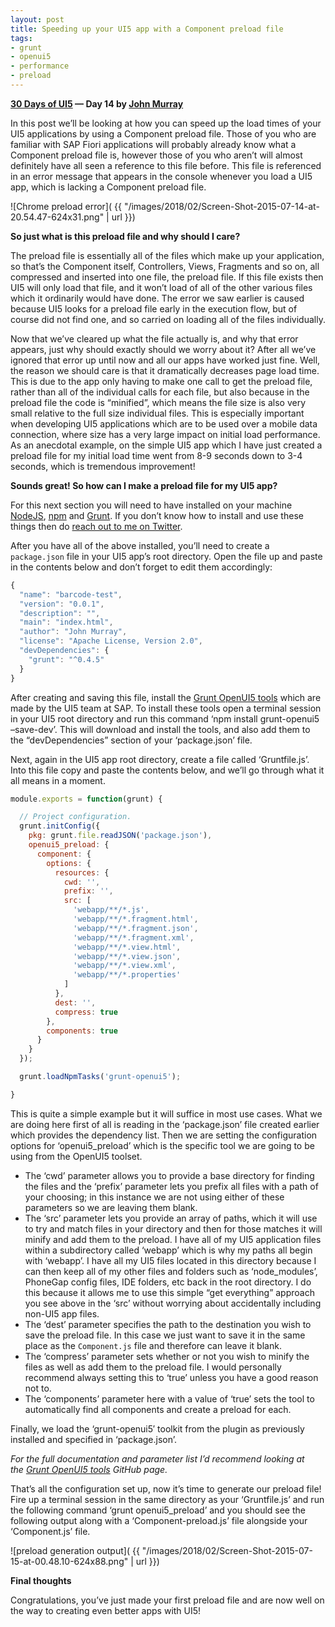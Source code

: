 ```yaml
---
layout: post
title: Speeding up your UI5 app with a Component preload file
tags:
- grunt
- openui5
- performance
- preload
---
```


**[30 Days of UI5](/2015/07/04/30-days-of-ui5/) &mdash; Day 14 by [John Murray](http://jmurray.me/)**

In this post we’ll be looking at how you can speed up the load times of your UI5 applications by using a Component preload file. Those of you who are familiar with SAP Fiori applications will probably already know what a Component preload file is, however those of you who aren’t will almost definitely have all seen a reference to this file before. This file is referenced in an error message that appears in the console whenever you load a UI5 app, which is lacking a Component preload file.

![Chrome preload error]( {{ "/images/2018/02/Screen-Shot-2015-07-14-at-20.54.47-624x31.png" | url }})

**So just what is this preload file and why should I care?**

The preload file is essentially all of the files which make up your application, so that’s the Component itself, Controllers, Views, Fragments and so on, all compressed and inserted into one file, the preload file. If this file exists then UI5 will only load that file, and it won’t load of all of the other various files which it ordinarily would have done. The error we saw earlier is caused because UI5 looks for a preload file early in the execution flow, but of course did not find one, and so carried on loading all of the files individually.

Now that we’ve cleared up what the file actually is, and why that error appears, just why should exactly should we worry about it? After all we’ve ignored that error up until now and all our apps have worked just fine. Well, the reason we should care is that it dramatically decreases page load time. This is due to the app only having to make one call to get the preload file, rather than all of the individual calls for each file, but also because in the preload file the code is “minified”, which means the file size is also very small relative to the full size individual files. This is especially important when developing UI5 applications which are to be used over a mobile data connection, where size has a very large impact on initial load performance. As an anecdotal example, on the simple UI5 app which I have just created a preload file for my initial load time went from 8-9 seconds down to 3-4 seconds, which is tremendous improvement!

**Sounds great! So how can I make a preload file for my UI5 app?**

For this next section you will need to have installed on your machine [NodeJS](https://nodejs.org/), [npm](https://www.npmjs.com/) and [Grunt](http://gruntjs.com/). If you don’t know how to install and use these things then do [reach out to me on Twitter](http://twitter.com/johnbmurray).

After you have all of the above installed, you’ll need to create a `package.json` file in your UI5 app’s root directory. Open the file up and paste in the contents below and don’t forget to edit them accordingly:

```javascript
{
  "name": "barcode-test",
  "version": "0.0.1",
  "description": "",
  "main": "index.html",
  "author": "John Murray",
  "license": "Apache License, Version 2.0",
  "devDependencies": {
    "grunt": "^0.4.5"
  }
}
```

After creating and saving this file, install the [Grunt OpenUI5 tools](https://github.com/SAP/grunt-openui5) which are made by the UI5 team at SAP. To install these tools open a terminal session in your UI5 root directory and run this command ‘npm install grunt-openui5 –save-dev’. This will download and install the tools, and also add them to the “devDependencies” section of your ‘package.json’ file.

Next, again in the UI5 app root directory, create a file called ‘Gruntfile.js’. Into this file copy and paste the contents below, and we’ll go through what it all means in a moment.

```javascript
module.exports = function(grunt) {

  // Project configuration.
  grunt.initConfig({
    pkg: grunt.file.readJSON('package.json'),
    openui5_preload: {
      component: {
        options: {
          resources: {
            cwd: '',
            prefix: '',
            src: [
              'webapp/**/*.js',
              'webapp/**/*.fragment.html',
              'webapp/**/*.fragment.json',
              'webapp/**/*.fragment.xml',
              'webapp/**/*.view.html',
              'webapp/**/*.view.json',
              'webapp/**/*.view.xml',
              'webapp/**/*.properties'
            ]
          },
          dest: '',
          compress: true
        },
        components: true
      }
    }
  });

  grunt.loadNpmTasks('grunt-openui5');

}
```

This is quite a simple example but it will suffice in most use cases. What we are doing here first of all is reading in the ‘package.json’ file created earlier which provides the dependency list. Then we are setting the configuration options for ‘openui5_preload’ which is the specific tool we are going to be using from the OpenUI5 toolset.

- The ‘cwd’ parameter allows you to provide a base directory for finding the files and the ‘prefix’ parameter lets you prefix all files with a path of your choosing; in this instance we are not using either of these parameters so we are leaving them blank.
- The ‘src’ parameter lets you provide an array of paths, which it will use to try and match files in your directory and then for those matches it will minify and add them to the preload. I have all of my UI5 application files within a subdirectory called ‘webapp’ which is why my paths all begin with ‘webapp’. I have all my UI5 files located in this directory because I can then keep all of my other files and folders such as ‘node_modules’, PhoneGap config files, IDE folders, etc back in the root directory. I do this because it allows me to use this simple “get everything” approach you see above in the ‘src’ without worrying about accidentally including non-UI5 app files.
- The ‘dest’ parameter specifies the path to the destination you wish to save the preload file. In this case we just want to save it in the same place as the `Component.js` file and therefore can leave it blank.
- The ‘compress’ parameter sets whether or not you wish to minify the files as well as add them to the preload file. I would personally recommend always setting this to ‘true’ unless you have a good reason not to.
- The ‘components’ parameter here with a value of ‘true’ sets the tool to automatically find all components and create a preload for each.

Finally, we load the ‘grunt-openui5′ toolkit from the plugin as previously installed and specified in ‘package.json’.

*For the full documentation and parameter list I’d recommend looking at the [Grunt OpenUI5 tools](https://github.com/SAP/grunt-openui5) GitHub page.*

That’s all the configuration set up, now it’s time to generate our preload file! Fire up a terminal session in the same directory as your ‘Gruntfile.js’ and run the following command ‘grunt openui5_preload’ and you should see the following output along with a ‘Component-preload.js’ file alongside your ‘Component.js’ file.

![preload generation output]( {{ "/images/2018/02/Screen-Shot-2015-07-15-at-00.48.10-624x88.png" | url }})

**Final thoughts**

Congratulations, you’ve just made your first preload file and are now well on the way to creating even better apps with UI5!


